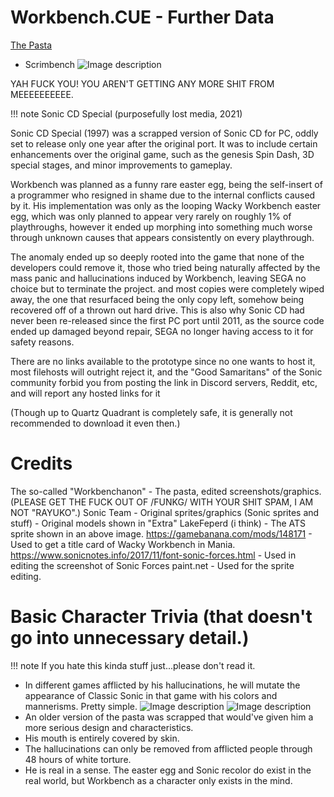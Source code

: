 # Workbench.CUE - Further Data
[The Pasta](https://rentry.org/WorkbenchCUE)

* Scrimbench
![Image description](https://files.catbox.moe/1pboeg.png)

YAH FUCK YOU! YOU AREN'T GETTING ANY MORE SHIT FROM MEEEEEEEEEE.

!!! note Sonic CD Special (purposefully lost media, 2021)

Sonic CD Special (1997) was a scrapped version of Sonic CD for PC, oddly set to release only one year after the original port. It was to include certain enhancements over the original game, such as the genesis Spin Dash, 3D special stages, and minor improvements to gameplay.

Workbench was planned as a funny rare easter egg, being the self-insert of a programmer who resigned in shame due to the internal conflicts caused by it. His implementation was only as the looping Wacky Workbench easter egg, which was only planned to appear very rarely on roughly 1% of playthroughs, however it ended up morphing into something much worse through unknown causes that appears consistently on every playthrough.

The anomaly ended up so deeply rooted into the game that none of the developers could remove it, those who tried being naturally affected by the mass panic and hallucinations induced by Workbench, leaving SEGA no choice but to terminate the project. and most copies were completely wiped away, the one that resurfaced being the only copy left, somehow being recovered off of a thrown out hard drive. This is also why Sonic CD had never been re-released since the first PC port until 2011, as the source code ended up damaged beyond repair, SEGA no longer having access to it for safety reasons.

There are no links available to the prototype since no one wants to host it, most filehosts will outright reject it, and the "Good Samaritans" of the Sonic community forbid you from posting the link in Discord servers, Reddit, etc, and will report any hosted links for it

(Though up to Quartz Quadrant is completely safe, it is generally not recommended to download it even then.)


# Credits

The so-called "Workbenchanon" - The pasta, edited screenshots/graphics. (PLEASE GET THE FUCK OUT OF /FUNKG/ WITH YOUR SHIT SPAM, I AM NOT "RAYUKO".)
Sonic Team - Original sprites/graphics (Sonic sprites and stuff) - Original models shown in "Extra"
LakeFeperd (i think) - The ATS sprite shown in an above image.
https://gamebanana.com/mods/148171 - Used to get a title card of Wacky Workbench in Mania.
https://www.sonicnotes.info/2017/11/font-sonic-forces.html - Used in editing the screenshot of Sonic Forces
paint.net - Used for the sprite editing.

# Basic Character Trivia (that doesn't go into unnecessary detail.)

!!! note If you hate this kinda stuff just...please don't read it.

- In different games afflicted by his hallucinations, he will mutate the appearance of Classic Sonic in that game with his colors and mannerisms. Pretty simple.
![Image description](https://files.catbox.moe/ows0j0.png)
![Image description](https://files.catbox.moe/mp08k5.png)
- An older version of the pasta was scrapped that would've given him a more serious design and characteristics.
- His mouth is entirely covered by skin.
- The hallucinations can only be removed from afflicted people through 48 hours of white torture.
- He is real in a sense. The easter egg and Sonic recolor do exist in the real world, but Workbench as a character only exists in the mind.